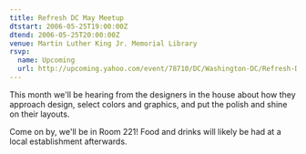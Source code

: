 ```yaml
---
title: Refresh DC May Meetup
dtstart: 2006-05-25T19:00:00Z
dtend: 2006-05-25T20:00:00Z
venue: Martin Luther King Jr. Memorial Library
rsvp:
  name: Upcoming
  url: http://upcoming.yahoo.com/event/78710/DC/Washington-DC/Refresh-DC-May-Meetup/MLK-Jr-Memorial-Public-Library/
---
```


This month we'll be hearing from the designers in the house about how they approach design, select colors and graphics, and put the polish and shine on their layouts.

Come on by, we'll be in Room 221! Food and drinks will likely be had at a local establishment afterwards.